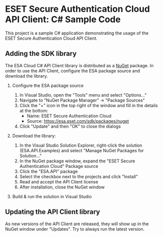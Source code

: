 # ESET Secure Authentication Cloud API Client: C# Sample Code

This project is a sample C# application demonstrating the usage of the ESET Secure Authentication Cloud API Client.

## Adding the SDK library

The ESA Cloud C# API Client library is distributed as a [NuGet](https://www.nuget.org) package. In order to use the API Client,
configure the ESA package source and download the library.

1. Configure the ESA package source

   1. In Visual Studio, open the "Tools" menu and select "Options..."
   2. Navigate to "NuGet Package Manager" -> "Package Sources"
   3. Click the "+" icon in the top right of the window and fill in the details at the bottom:
      - Name: ESET Secure Authentication Cloud
      - Source: https://esa.eset.com/sdk/packages/nuget
   4. Click "Update" and then "OK" to close the dialogs

2. Download the library:

   1. In the Visual Studio Solution Explorer, right-click the solution (ESA.API.Examples)
      and select "Manage NuGet Packages for Solution..."
   2. In the NuGet package window, expand the "ESET Secure Authentication Cloud" Package source
   3. Click the "ESA.API" package
   4. Select the checkbox next to the projects and click "Install"
   5. Read and accept the API Client license
   6. After installation, close the NuGet window

3. Build & run the solution in Visual Studio

## Updating the API Client library

As new versions of the API Client are released, they will show up in the NuGet window under "Updates". Try to always run the latest version.
